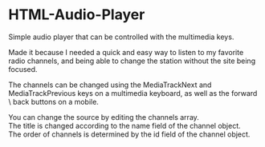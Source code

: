 # HTML-Audio-Player
Simple audio player that can be controlled with the multimedia keys.

Made it because I needed a quick and easy way to listen to my favorite radio channels, and being able to change the station without the site being focused.

The channels can be changed using the MediaTrackNext and MediaTrackPrevious keys on a multimedia keyboard, as well as the forward \ back buttons on a mobile.

You can change the source by editing the channels array.<br>
The title is changed according to the name field of the channel object. <br>
The order of channels is determined by the id field of the channel object.<br>
